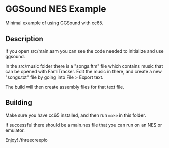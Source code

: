 # GGSound NES Example

Minimal example of using GGSound with cc65.

## Description

If you open src/main.asm you can see the code needed to initialize and use ggsound.

In the src/music folder there is a "songs.ftm" file which contains music that can be opened with FamiTracker. Edit the music in there, and create a new "songs.txt" file by going into File > Export text.

The build will then create assembly files for that text file.

## Building

Make sure you have cc65 installed, and then run `make` in this folder.

If successful there should be a main.nes file that you can run on an NES or emulator.


Enjoy!
/threecreepio
